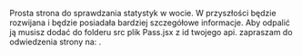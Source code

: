 Prosta strona do sprawdzania statystyk w wocie. W przyszłości będzie rozwijana i będzie posiadała bardziej szczegółowe informacje.
Aby odpalić ją musisz dodać do folderu src plik Pass.jsx z id twojego api. zapraszam do odwiedzenia strony na: .
